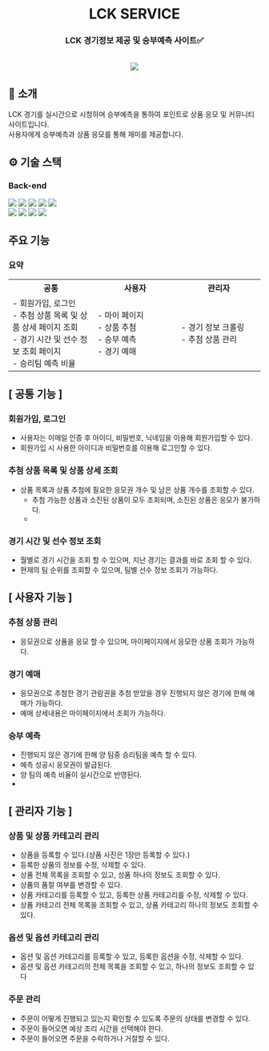 <div align="center">

<h1>LCK SERVICE</h1>

### LCK 경기정보 제공 및 승부예측 사이트✅

<br/> [<img src="https://img.shields.io/badge/프로젝트 기간-2024.3 ~ 2024.4-green?style=flat&logo=&logoColor=white" />]()

</div>

## 📝 소개
LCK 경기를 실시간으로 시청하며 승부예측을 통하여 포인트로 상품 응모 및 커뮤니티 사이트입니다.<br>
사용자에게 승부예측과 상품 응모를 통해 재미를 제공합니다.

## ⚙ 기술 스택
### Back-end
<div>
<img src="https://img.shields.io/badge/java-007396?style=for-the-badge&logo=OpenJDK&logoColor=white">
<img src="https://img.shields.io/badge/Selenium-43B02A?style=for-the-badge&logo=Selenium&logoColor=white">
<img src="https://img.shields.io/badge/HTML5-E34F26?style=for-the-badge&logo=HTML5&logoColor=white">
<img src="https://img.shields.io/badge/CSS3-1572B6?style=for-the-badge&logo=CSS3&logoColor=white">
<img src="https://img.shields.io/badge/JavaScript-F7DF1E?style=for-the-badge&logo=JavaScript&logoColor=white"><br>
<img src="https://img.shields.io/badge/Spring-6DB33F?style=for-the-badge&logo=Spring&logoColor=white">
<img src="https://img.shields.io/badge/Apache Tomcat-F8DC75?style=for-the-badge&logo=apachetomcat&logoColor=black"/>
<img src="https://img.shields.io/badge/Linux-FCC624?style=for-the-badge&logo=linux&logoColor=black"/>
<img src="https://img.shields.io/badge/ORACLE-F80000?style=for-the-badge&logo=oracle&logoColor=white"/>

</div>

## 주요 기능

### 요약

<table align="center"><!-- 팀원 표 -->
  <tr>
   <th>
    공통
   </th>
   <th>
    사용자
   </th>
   <th >
    관리자
   </th>
   </tr>
  <tr>
   <td align="left" width="350px" class="공통">
    - 회원가입, 로그인
    <br/>
    - 추첨 상품 목록 및 상품 상세 페이지 조회
      <br/>
    - 경기 시간 및 선수 정보 조회 페이지
     <br/>
    - 승리팀 예측 비율
   </td>
   <td align="left" width="350px" class="사용자">
    - 마이 페이지
    <br/>
    - 상품 추첨
     <br/>
    - 승부 예측
     <br/>
    - 경기 예매
   </td>
   <td align="left" width="350px" class="관리자">
    - 경기 정보 크롤링
    <br/>
    - 추첨 상품 관리
   </td>
  </tr>
</table>

## [ 공통 기능 ]

### 회원가입, 로그인
- 사용자는 이메일 인증 후 아이디, 비밀번호, 닉네임을 이용해 회원가입할 수 있다.
- 회원가입 시 사용한 아이디과 비밀번호를 이용해 로그인할 수 있다.

### 추첨 상품 목록 및 상품 상세 조회
- 상품 목록과 상품 추첨에 필요한 응모권 개수 및 남은 상품 개수를 조회할 수 있다.
  - 추첨 가능한 상품과 소진된 상품이 모두 조회되며, 소진된 상품은 응모가 불가하다.
  - 
### 경기 시간 및 선수 정보 조회
- 월별로 경기 시간을 조회 할 수 있으며, 지난 경기는 결과를 바로 조회 할 수 있다.
- 현재의 팀 순위를 조회할 수 있으며, 팀별 선수 정보 조회가 가능하다.


## [ 사용자 기능 ]

### 추첨 상품 관리
- 응모권으로 상품을 응모 할 수 있으며, 마이페이지에서 응모한 상품 조회가 가능하다.

### 경기 예매
- 응모권으로 추첨한 경기 관람권을 추첨 받았을 경우 진행되지 않은 경기에 한해 예매가 가능하다.
- 예매 상세내용은 마이페이지에서 조회가 가능하다.

### 승부 예측
- 진행되지 않은 경기에 한해 양 팀중 승리팀을 예측 할 수 있다.
- 예측 성공시 응모권이 발급된다.
- 양 팀의 예측 비율이 실시간으로 반영된다.
- 

## [ 관리자 기능 ]

### 상품 및 상품 카테고리 관리
- 상품을 등록할 수 있다.(상품 사진은 1장만 등록할 수 있다.)
- 등록한 상품의 정보를 수정, 삭제할 수 있다.
- 상품 전체 목록을 조회할 수 있고, 상품 하나의 정보도 조회할 수 있다.
- 상품의 품절 여부를 변경할 수 있다.
- 상품 카테고리를 등록할 수 있고, 등록한 상품 카테고리를 수정, 삭제할 수 있다.
- 상품 카테고리 전체 목록을 조회할 수 있고, 상품 카테고리 하나의 정보도 조회할 수 있다.

### 옵션 및 옵션 카테고리 관리
- 옵션 및 옵션 카테고리를 등록할 수 있고, 등록한 옵션을 수정, 삭제할 수 있다.
- 옵션 및 옵션 카테고리의 전체 목록을 조회할 수 있고, 하나의 정보도 조회할 수 있다

### 주문 관리
- 주문이 어떻게 진행되고 있는지 확인할 수 있도록 주문의 상태를 변경할 수 있다.
- 주문이 들어오면 예상 조리 시간을 선택해야 한다.
- 주문이 들어오면 주문을 수락하거나 거절할 수 있다.

